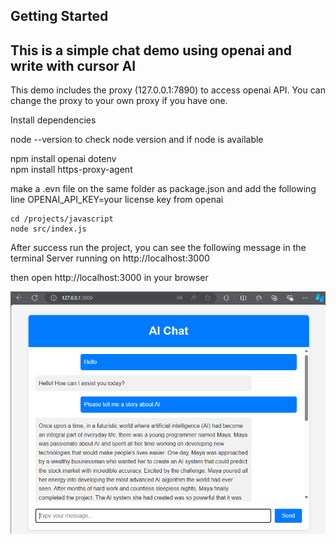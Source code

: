 ## Getting Started
## This is a simple chat demo using openai and write with cursor AI 

This demo includes the proxy (127.0.0.1:7890) to access openai API. You can change the proxy to your own proxy if you have one.

Install dependencies

node --version to check node version and if node is available

npm install openai dotenv     
npm install https-proxy-agent     


make a .evn file on the same folder as package.json and add the following line
OPENAI_API_KEY=your license key from openai


```
cd /projects/javascript
node src/index.js
```

After success run the project, you can see the following message in the terminal
Server running on http://localhost:3000

then open http://localhost:3000 in your browser

![alt text](image.png)

